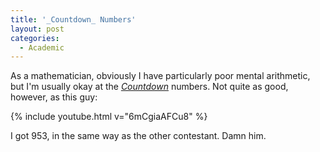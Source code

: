 ```yaml
---
title: '_Countdown_ Numbers'
layout: post
categories:
  - Academic
---
```

As a mathematician, obviously I have particularly poor mental arithmetic, but I'm usually okay at the [_Countdown_](https://en.wikipedia.org/wiki/Countdown_(game_show)) numbers. Not quite as good, however, as this guy:

{% include youtube.html v="6mCgiaAFCu8" %}

I got 953, in the same way as the other contestant. Damn him.
